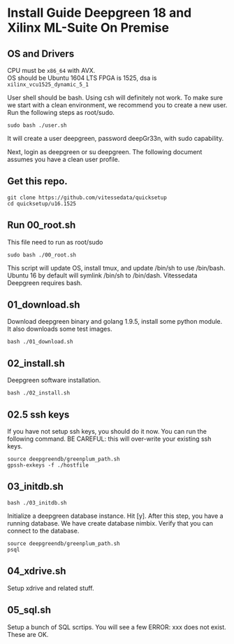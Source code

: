 # Install Guide Deepgreen 18 and Xilinx ML-Suite On Premise

## OS and Drivers
CPU must be `x86_64` with AVX.  
OS should be Ubuntu 1604 LTS
FPGA is 1525, dsa is `xilinx_vcu1525_dynamic_5_1`

User shell should be bash.  Using csh will definitely not work.
To make sure we start with a clean environment, we recommend 
you to create a new user.  Run the following steps as root/sudo.
```
sudo bash ./user.sh
```

It will create a user deepgreen, password deepGr33n, with sudo 
capability.

Next, login as deepgreen or su deepgreen.  The following document
assumes you have a clean user profile.

## Get this repo.
```
git clone https://github.com/vitessedata/quicksetup
cd quicksetup/u16.1525
```

## Run 00_root.sh
This file need to run as root/sudo
```
sudo bash ./00_root.sh
```

This script will update OS, install tmux, and update /bin/sh to use /bin/bash.   
Ubuntu 16 by default will symlink /bin/sh to /bin/dash. Vitessedata Deepgreen 
requires bash. 

## 01\_download.sh
Download deepgreen binary and golang 1.9.5, install some python module.
It also downloads some test images.
```
bash ./01_download.sh
```

## 02\_install.sh
Deepgreen software installation.
```
bash ./02_install.sh
```

## 02.5 ssh keys
If you have not setup ssh keys, you should do it now.  You can run the 
following command.  BE CAREFUL: this will over-write your existing ssh keys.  
```
source deepgreendb/greenplum_path.sh
gpssh-exkeys -f ./hostfile
```

## 03\_initdb.sh
```
bash ./03_initdb.sh
```
Initialize a deepgreen database instance.  Hit [y].
After this step, you have a running database.   We have create database nimbix.
Verify that you can connect to the database.
```
source deepgreendb/greenplum_path.sh
psql
```

## 04\_xdrive.sh
Setup xdrive and related stuff.

## 05\_sql.sh
Setup a bunch of SQL scrtips.  You will see a few ERROR: xxx does not exist.  
These are OK.


